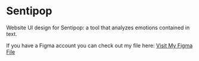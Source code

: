 # Sentipop
Website UI design for Sentipop: a tool that analyzes emotions contained in text.

If you have a Figma account you can check out my file here: [Visit My Figma File](https://www.figma.com/file/ptS4aWSKwlCiY0OLhHR7Cs/SENTIPOP?type=design&node-id=165%3A858&mode=design&t=4rauvBndHsXIohpj-1)
